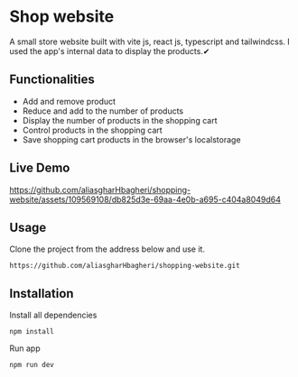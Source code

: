 # Shop website

A small store website built with vite js, react js, typescript and tailwindcss.
I used the app's internal data to display the products.✔

## Functionalities

- Add and remove product
- Reduce and add to the number of products
- Display the number of products in the shopping cart
- Control products in the shopping cart
- Save shopping cart products in the browser's localstorage

## Live Demo

https://github.com/aliasgharHbagheri/shopping-website/assets/109569108/db825d3e-69aa-4e0b-a695-c404a8049d64


## Usage

Clone the project from the address below and use it.

```
https://github.com/aliasgharHbagheri/shopping-website.git
```


## Installation 

Install all dependencies

```
npm install
```

Run app

```
npm run dev
```
